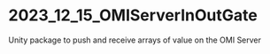 # 2023_12_15_OMIServerInOutGate
Unity package to push and receive arrays of value on the OMI Server
